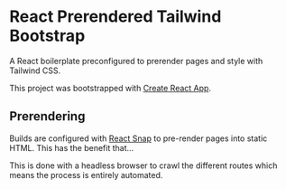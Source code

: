 # React Prerendered Tailwind Bootstrap

A React boilerplate preconfigured to prerender pages and style with Tailwind CSS.

This project was bootstrapped with [Create React App](https://github.com/facebook/create-react-app).

## Prerendering

Builds are configured with [React Snap](https://github.com/stereobooster/react-snap) to pre-render pages into static HTML. This has the benefit that...

This is done with a headless browser to crawl the different routes which means the process is entirely automated.
